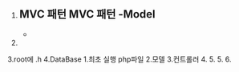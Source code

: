 1. MVC 패턴
    MVC 패턴
    -Model
    -
    -




2.
3.root에 .h
4.DataBase
 1.최초 실행 php파일
 2.모델
 3.컨트롤러
 4.
 5.
5.
6.
